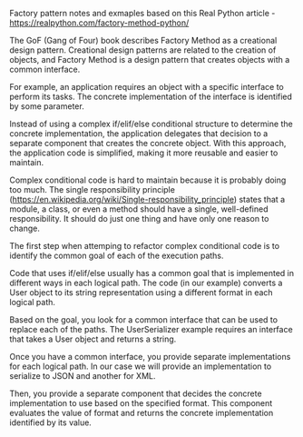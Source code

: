 Factory pattern notes and exmaples based on this Real Python article - https://realpython.com/factory-method-python/

The GoF (Gang of Four) book describes Factory Method as a creational design pattern. Creational design patterns are related to the creation 
of objects, and Factory Method is a design pattern that creates objects with a common interface.

For example, an application requires an object with a specific interface to perform its tasks. The concrete implementation 
of the interface is identified by some parameter.

Instead of using a complex if/elif/else conditional structure to determine the concrete implementation, the application 
delegates that decision to a separate component that creates the concrete object. With this approach, the application 
code is simplified, making it more reusable and easier to maintain.

Complex conditional code is hard to maintain because it is probably doing too much. The single responsibility principle (https://en.wikipedia.org/wiki/Single-responsibility_principle)
states that a module, a class, or even a method should have a single, well-defined responsibility. It should do just one thing 
and have only one reason to change.

The first step when attemping to refactor complex conditional code is to identify the common goal of each of the 
execution paths.

Code that uses if/elif/else usually has a common goal that is implemented in different ways in each logical path. The code (in our example)
converts a User object to its string representation using a different format in each logical path.

Based on the goal, you look for a common interface that can be used to replace each of the paths. The UserSerializer example requires an interface that 
takes a User object and returns a string.

Once you have a common interface, you provide separate implementations for each logical path. In our case we will provide an implementation to serialize 
to JSON and another for XML.

Then, you provide a separate component that decides the concrete implementation to use based on the specified format. This component evaluates 
the value of format and returns the concrete implementation identified by its value.